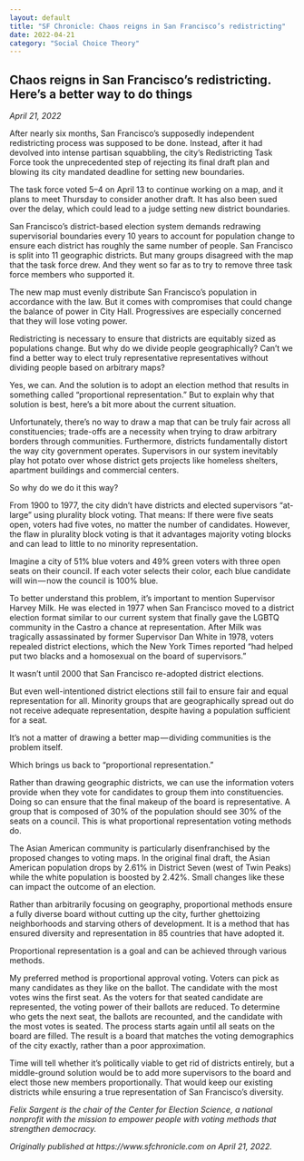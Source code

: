 ```yaml
---
layout: default
title: "SF Chronicle: Chaos reigns in San Francisco’s redistricting"
date: 2022-04-21
category: "Social Choice Theory"
---
```

<section id="article">
    <h2>Chaos reigns in San Francisco’s redistricting. Here’s a better way to do things</h2>
    <p><em>April 21, 2022</em></p>
    <p>After nearly six months, San Francisco’s supposedly independent redistricting process was supposed to be done. Instead, after it had devolved into intense partisan squabbling, the city’s Redistricting Task Force took the unprecedented step of rejecting its final draft plan and blowing its city mandated deadline for setting new boundaries.</p>
    <p>The task force voted 5–4 on April 13 to continue working on a map, and it plans to meet Thursday to consider another draft. It has also been sued over the delay, which could lead to a judge setting new district boundaries.</p>
    <p>San Francisco’s district-based election system demands redrawing supervisorial boundaries every 10 years to account for population change to ensure each district has roughly the same number of people. San Francisco is split into 11 geographic districts. But many groups disagreed with the map that the task force drew. And they went so far as to try to remove three task force members who supported it.</p>
    <p>The new map must evenly distribute San Francisco’s population in accordance with the law. But it comes with compromises that could change the balance of power in City Hall. Progressives are especially concerned that they will lose voting power.</p>
    <p>Redistricting is necessary to ensure that districts are equitably sized as populations change. But why do we divide people geographically? Can’t we find a better way to elect truly representative representatives without dividing people based on arbitrary maps?</p>
    <p>Yes, we can. And the solution is to adopt an election method that results in something called “proportional representation.” But to explain why that solution is best, here’s a bit more about the current situation.</p>
    <p>Unfortunately, there’s no way to draw a map that can be truly fair across all constituencies; trade-offs are a necessity when trying to draw arbitrary borders through communities. Furthermore, districts fundamentally distort the way city government operates. Supervisors in our system inevitably play hot potato over whose district gets projects like homeless shelters, apartment buildings and commercial centers.</p>
    <p>So why do we do it this way?</p>
    <p>From 1900 to 1977, the city didn’t have districts and elected supervisors “at-large” using plurality block voting. That means: If there were five seats open, voters had five votes, no matter the number of candidates. However, the flaw in plurality block voting is that it advantages majority voting blocks and can lead to little to no minority representation.</p>
    <p>Imagine a city of 51% blue voters and 49% green voters with three open seats on their council. If each voter selects their color, each blue candidate will win — now the council is 100% blue.</p>
    <p>To better understand this problem, it’s important to mention Supervisor Harvey Milk. He was elected in 1977 when San Francisco moved to a district election format similar to our current system that finally gave the LGBTQ community in the Castro a chance at representation. After Milk was tragically assassinated by former Supervisor Dan White in 1978, voters repealed district elections, which the New York Times reported “had helped put two blacks and a homosexual on the board of supervisors.”</p>
    <p>It wasn’t until 2000 that San Francisco re-adopted district elections.</p>
    <p>But even well-intentioned district elections still fail to ensure fair and equal representation for all. Minority groups that are geographically spread out do not receive adequate representation, despite having a population sufficient for a seat.</p>
    <p>It’s not a matter of drawing a better map — dividing communities is the problem itself.</p>
    <p>Which brings us back to “proportional representation.”</p>
    <p>Rather than drawing geographic districts, we can use the information voters provide when they vote for candidates to group them into constituencies. Doing so can ensure that the final makeup of the board is representative. A group that is composed of 30% of the population should see 30% of the seats on a council. This is what proportional representation voting methods do.</p>
    <p>The Asian American community is particularly disenfranchised by the proposed changes to voting maps. In the original final draft, the Asian American population drops by 2.61% in District Seven (west of Twin Peaks) while the white population is boosted by 2.42%. Small changes like these can impact the outcome of an election.</p>
    <p>Rather than arbitrarily focusing on geography, proportional methods ensure a fully diverse board without cutting up the city, further ghettoizing neighborhoods and starving others of development. It is a method that has ensured diversity and representation in 85 countries that have adopted it.</p>
    <p>Proportional representation is a goal and can be achieved through various methods.</p>
    <p>My preferred method is proportional approval voting. Voters can pick as many candidates as they like on the ballot. The candidate with the most votes wins the first seat. As the voters for that seated candidate are represented, the voting power of their ballots are reduced. To determine who gets the next seat, the ballots are recounted, and the candidate with the most votes is seated. The process starts again until all seats on the board are filled. The result is a board that matches the voting demographics of the city exactly, rather than a poor approximation.</p>
    <p>Time will tell whether it’s politically viable to get rid of districts entirely, but a middle-ground solution would be to add more supervisors to the board and elect those new members proportionally. That would keep our existing districts while ensuring a true representation of San Francisco’s diversity.</p>
    <p><em>Felix Sargent is the chair of the Center for Election Science, a national nonprofit with the mission to empower people with voting methods that strengthen democracy.</em></p>
    <p><em>Originally published at https://www.sfchronicle.com on April 21, 2022.</em></p>
</section>
